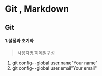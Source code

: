 # Git , Markdown
##  Git
#### 1.설정과 초기화
> 사용자명/이메일구성
1. git config- -global user.name"Your name"
2. git config- -global user.email"Your email"
